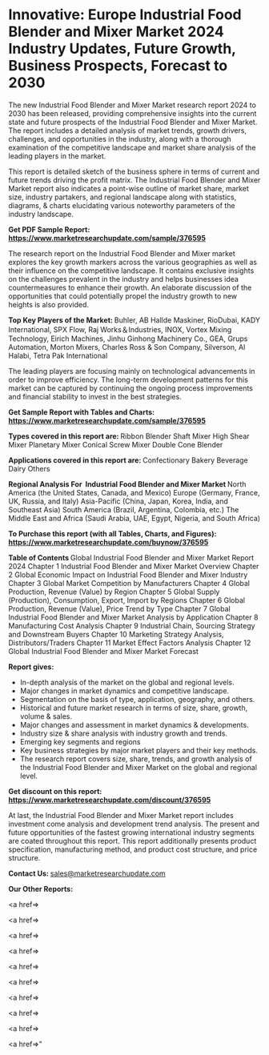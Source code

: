 # Innovative: Europe Industrial Food Blender and Mixer Market 2024 Industry Updates, Future Growth, Business Prospects, Forecast to 2030

The new Industrial Food Blender and Mixer Market research report 2024 to 2030 has been released, providing comprehensive insights into the current state and future prospects of the Industrial Food Blender and Mixer Market. The report includes a detailed analysis of market trends, growth drivers, challenges, and opportunities in the industry, along with a thorough examination of the competitive landscape and market share analysis of the leading players in the market.

This report is detailed sketch of the business sphere in terms of current and future trends driving the profit matrix. The Industrial Food Blender and Mixer Market report also indicates a point-wise outline of market share, market size, industry partakers, and regional landscape along with statistics, diagrams, &amp; charts elucidating various noteworthy parameters of the industry landscape.

<strong><b>Get PDF Sample Report: <a href=https://www.marketresearchupdate.com/sample/376595>https://www.marketresearchupdate.com/sample/376595</a></b></strong>

The research report on the Industrial Food Blender and Mixer market explores the key growth markers across the various geographies as well as their influence on the competitive landscape. It contains exclusive insights on the challenges prevalent in the industry and helps businesses idea countermeasures to enhance their growth. An elaborate discussion of the opportunities that could potentially propel the industry growth to new heights is also provided.

<strong><b>Top Key Players of the Market:
</b></strong>Buhler, AB Hallde Maskiner, RioDubai, KADY International, SPX Flow, Raj Works＆Industries, INOX, Vortex Mixing Technology, Eirich Machines, Jinhu Ginhong Machinery Co., GEA, Grups Automation, Morton Mixers, Charles Ross & Son Company, Silverson, Al Halabi, Tetra Pak International<strong><b>
</b></strong>

The leading players are focusing mainly on technological advancements in order to improve efficiency. The long-term development patterns for this market can be captured by continuing the ongoing process improvements and financial stability to invest in the best strategies.

<strong><b>Get Sample Report with Tables and Charts: <a href=https://www.marketresearchupdate.com/sample/376595>https://www.marketresearchupdate.com/sample/376595</a></b></strong>

<strong><b>Types covered in this report are:
</b></strong>Ribbon Blender
Shaft Mixer
High Shear Mixer
Planetary Mixer
Conical Screw Mixer
Double Cone Blender<strong><b>
</b></strong>

<strong><b>Applications covered in this report are:
</b></strong>Confectionary
Bakery
Beverage
Dairy
Others<strong><b>
</b></strong>

<strong><b>Regional Analysis For  Industrial Food Blender and Mixer Market</b></strong><strong><b>
</b></strong>North America (the United States, Canada, and Mexico)
Europe (Germany, France, UK, Russia, and Italy)
Asia-Pacific (China, Japan, Korea, India, and Southeast Asia)
South America (Brazil, Argentina, Colombia, etc.)
The Middle East and Africa (Saudi Arabia, UAE, Egypt, Nigeria, and South Africa)

<strong><b>To Purchase this report (with all Tables, Charts, and Figures): <a href=https://www.marketresearchupdate.com/buynow/376595>https://www.marketresearchupdate.com/buynow/376595</a></b></strong>

<strong><b>Table of Contents</b></strong><strong><b>
</b></strong>Global Industrial Food Blender and Mixer Market Report 2024
Chapter 1 Industrial Food Blender and Mixer Market Overview
Chapter 2 Global Economic Impact on Industrial Food Blender and Mixer Industry
Chapter 3 Global Market Competition by Manufacturers
Chapter 4 Global Production, Revenue (Value) by Region
Chapter 5 Global Supply (Production), Consumption, Export, Import by Regions
Chapter 6 Global Production, Revenue (Value), Price Trend by Type
Chapter 7 Global Industrial Food Blender and Mixer Market Analysis by Application
Chapter 8 Manufacturing Cost Analysis
Chapter 9 Industrial Chain, Sourcing Strategy and Downstream Buyers
Chapter 10 Marketing Strategy Analysis, Distributors/Traders
Chapter 11 Market Effect Factors Analysis
Chapter 12 Global Industrial Food Blender and Mixer Market Forecast

<strong><b>Report gives:</b></strong>

- In-depth analysis of the market on the global and regional levels.
- Major changes in market dynamics and competitive landscape.
- Segmentation on the basis of type, application, geography, and others.
- Historical and future market research in terms of size, share, growth, volume &amp; sales.
- Major changes and assessment in market dynamics &amp; developments.
- Industry size &amp; share analysis with industry growth and trends.
- Emerging key segments and regions
- Key business strategies by major market players and their key methods.
- The research report covers size, share, trends, and growth analysis of the Industrial Food Blender and Mixer Market on the global and regional level.

<strong><b>Get discount on this report: <a href=https://www.marketresearchupdate.com/discount/376595>https://www.marketresearchupdate.com/discount/376595</a></b></strong>

At last, the Industrial Food Blender and Mixer Market report includes investment come analysis and development trend analysis. The present and future opportunities of the fastest growing international industry segments are coated throughout this report. This report additionally presents product specification, manufacturing method, and product cost structure, and price structure.

<strong><b>Contact Us:
</b></strong>sales@marketresearchupdate.com

<strong>Our Other Reports:</strong>

<a href=></a>

<a href=></a>

<a href=></a>

<a href=></a>

<a href=></a>

<a href=></a>

<a href=></a>

<a href=></a>

<a href=></a>

<a href=></a>"
